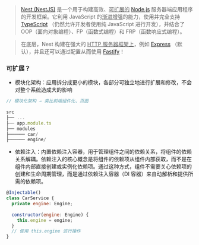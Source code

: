 > [Nest (NestJS)](https://nestjs.bootcss.com/) 是一个用于构建高效、<u>可扩展的</u> [Node.js](https://nodejs.org/en) 服务器端应用程序的开发框架。它利用 JavaScript 的<u>渐进增强</u>的能力，使用并完全支持 [TypeScript](https://www.typescriptlang.org/) （仍然允许开发者使用纯 JavaScript 进行开发），并结合了 OOP（面向对象编程）、FP（函数式编程）和 FRP（函数响应式编程）。

> 在底层，Nest 构建在强大的 <u>HTTP 服务器框架上</u>，例如 [Express](https://expressjs.com/) （默认），并且还可以通过配置从而使用 [Fastify](https://github.com/fastify/fastify)！

### 可扩展？

- 模块化架构：应用拆分成更小的模块，各部分可独立地进行扩展和修改，不会对整个系统造成大的影响

```javascript
// 模块化架构 → 类比前端组件化、页面
 
src
├── ...
├── app.module.ts
├── modules
├────── car/
├────── engine/
```

- 依赖注入：内置依赖注入容器，用于管理组件之间的依赖关系，将组件的依赖关系解耦。依赖注入的核心概念是将组件的依赖项从组件内部获取，而不是在组件内部直接创建或实例化依赖项。通过这种方式，组件不需要关心依赖项的创建和生命周期管理，而是通过依赖注入容器（DI 容器）来自动解析和提供所需的依赖项。

```javascript
@Injectable()
class CarService {
  private engine: Engine;
 
  constructor(engine: Engine) {
    this.engine = engine;
  }
  // 使用 this.engine 进行操作
}
```